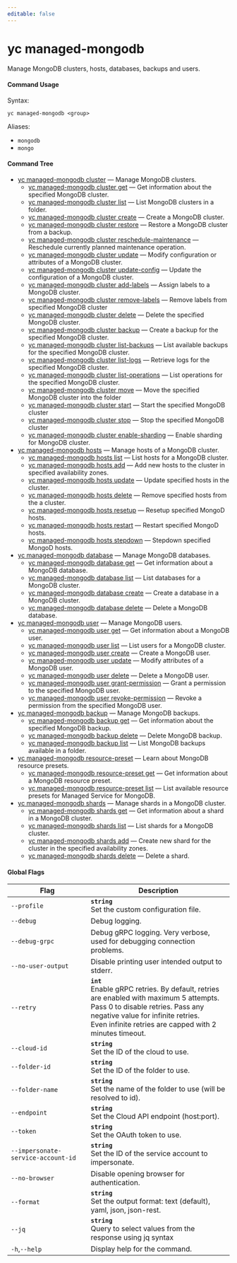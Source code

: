 ```yaml
---
editable: false
---
```


# yc managed-mongodb

Manage MongoDB clusters, hosts, databases, backups and users.

#### Command Usage

Syntax: 

`yc managed-mongodb <group>`

Aliases: 

- `mongodb`
- `mongo`

#### Command Tree

- [yc managed-mongodb cluster](cluster/index.md) — Manage MongoDB clusters.
	- [yc managed-mongodb cluster get](cluster/get.md) — Get information about the specified MongoDB cluster.
	- [yc managed-mongodb cluster list](cluster/list.md) — List MongoDB clusters in a folder.
	- [yc managed-mongodb cluster create](cluster/create.md) — Create a MongoDB cluster.
	- [yc managed-mongodb cluster restore](cluster/restore.md) — Restore a MongoDB cluster from a backup.
	- [yc managed-mongodb cluster reschedule-maintenance](cluster/reschedule-maintenance.md) — Reschedule currently planned maintenance operation.
	- [yc managed-mongodb cluster update](cluster/update.md) — Modify configuration or attributes of a MongoDB cluster.
	- [yc managed-mongodb cluster update-config](cluster/update-config.md) — Update the configuration of a MongoDB cluster.
	- [yc managed-mongodb cluster add-labels](cluster/add-labels.md) — Assign labels to a MongoDB cluster.
	- [yc managed-mongodb cluster remove-labels](cluster/remove-labels.md) — Remove labels from specified MongoDB cluster
	- [yc managed-mongodb cluster delete](cluster/delete.md) — Delete the specified MongoDB cluster.
	- [yc managed-mongodb cluster backup](cluster/backup.md) — Create a backup for the specified MongoDB cluster.
	- [yc managed-mongodb cluster list-backups](cluster/list-backups.md) — List available backups for the specified MongoDB cluster.
	- [yc managed-mongodb cluster list-logs](cluster/list-logs.md) — Retrieve logs for the specified MongoDB cluster.
	- [yc managed-mongodb cluster list-operations](cluster/list-operations.md) — List operations for the specified MongoDB cluster.
	- [yc managed-mongodb cluster move](cluster/move.md) — Move the specified MongoDB cluster into the folder
	- [yc managed-mongodb cluster start](cluster/start.md) — Start the specified MongoDB cluster
	- [yc managed-mongodb cluster stop](cluster/stop.md) — Stop the specified MongoDB cluster
	- [yc managed-mongodb cluster enable-sharding](cluster/enable-sharding.md) — Enable sharding for MongoDB cluster.
- [yc managed-mongodb hosts](hosts/index.md) — Manage hosts of a MongoDB cluster.
	- [yc managed-mongodb hosts list](hosts/list.md) — List hosts for a MongoDB cluster.
	- [yc managed-mongodb hosts add](hosts/add.md) — Add new hosts to the cluster in specified availability zones.
	- [yc managed-mongodb hosts update](hosts/update.md) — Update specified hosts in the cluster.
	- [yc managed-mongodb hosts delete](hosts/delete.md) — Remove specified hosts from the a cluster.
	- [yc managed-mongodb hosts resetup](hosts/resetup.md) — Resetup specified MongoD hosts.
	- [yc managed-mongodb hosts restart](hosts/restart.md) — Restart specified MongoD hosts.
	- [yc managed-mongodb hosts stepdown](hosts/stepdown.md) — Stepdown specified MongoD hosts.
- [yc managed-mongodb database](database/index.md) — Manage MongoDB databases.
	- [yc managed-mongodb database get](database/get.md) — Get information about a MongoDB database.
	- [yc managed-mongodb database list](database/list.md) — List databases for a MongoDB cluster.
	- [yc managed-mongodb database create](database/create.md) — Create a database in a MongoDB cluster.
	- [yc managed-mongodb database delete](database/delete.md) — Delete a MongoDB database.
- [yc managed-mongodb user](user/index.md) — Manage MongoDB users.
	- [yc managed-mongodb user get](user/get.md) — Get information about a MongoDB user.
	- [yc managed-mongodb user list](user/list.md) — List users for a MongoDB cluster.
	- [yc managed-mongodb user create](user/create.md) — Create a MongoDB user.
	- [yc managed-mongodb user update](user/update.md) — Modify attributes of a MongoDB user.
	- [yc managed-mongodb user delete](user/delete.md) — Delete a MongoDB user.
	- [yc managed-mongodb user grant-permission](user/grant-permission.md) — Grant a permission to the specified MongoDB user.
	- [yc managed-mongodb user revoke-permission](user/revoke-permission.md) — Revoke a permission from the specified MongoDB user.
- [yc managed-mongodb backup](backup/index.md) — Manage MongoDB backups.
	- [yc managed-mongodb backup get](backup/get.md) — Get information about the specified MongoDB backup.
	- [yc managed-mongodb backup delete](backup/delete.md) — Delete MongoDB backup.
	- [yc managed-mongodb backup list](backup/list.md) — List MongoDB backups available in a folder.
- [yc managed-mongodb resource-preset](resource-preset/index.md) — Learn about MongoDB resource presets.
	- [yc managed-mongodb resource-preset get](resource-preset/get.md) — Get information about a MongoDB resource preset.
	- [yc managed-mongodb resource-preset list](resource-preset/list.md) — List available resource presets for Managed Service for MongoDB.
- [yc managed-mongodb shards](shards/index.md) — Manage shards in a MongoDB cluster.
	- [yc managed-mongodb shards get](shards/get.md) — Get information about a shard in a MongoDB cluster.
	- [yc managed-mongodb shards list](shards/list.md) — List shards for a MongoDB cluster.
	- [yc managed-mongodb shards add](shards/add.md) — Create new shard for the cluster in the specified availability zones.
	- [yc managed-mongodb shards delete](shards/delete.md) — Delete a shard.

#### Global Flags

| Flag | Description |
|----|----|
|`--profile`|<b>`string`</b><br/>Set the custom configuration file.|
|`--debug`|Debug logging.|
|`--debug-grpc`|Debug gRPC logging. Very verbose, used for debugging connection problems.|
|`--no-user-output`|Disable printing user intended output to stderr.|
|`--retry`|<b>`int`</b><br/>Enable gRPC retries. By default, retries are enabled with maximum 5 attempts.<br/>Pass 0 to disable retries. Pass any negative value for infinite retries.<br/>Even infinite retries are capped with 2 minutes timeout.|
|`--cloud-id`|<b>`string`</b><br/>Set the ID of the cloud to use.|
|`--folder-id`|<b>`string`</b><br/>Set the ID of the folder to use.|
|`--folder-name`|<b>`string`</b><br/>Set the name of the folder to use (will be resolved to id).|
|`--endpoint`|<b>`string`</b><br/>Set the Cloud API endpoint (host:port).|
|`--token`|<b>`string`</b><br/>Set the OAuth token to use.|
|`--impersonate-service-account-id`|<b>`string`</b><br/>Set the ID of the service account to impersonate.|
|`--no-browser`|Disable opening browser for authentication.|
|`--format`|<b>`string`</b><br/>Set the output format: text (default), yaml, json, json-rest.|
|`--jq`|<b>`string`</b><br/>Query to select values from the response using jq syntax|
|`-h`,`--help`|Display help for the command.|
